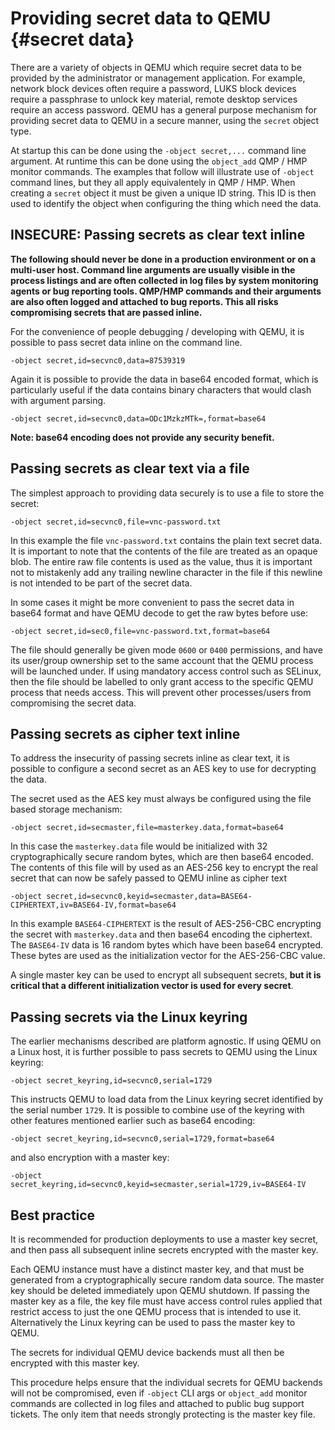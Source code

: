# Providing secret data to QEMU {#secret data}

There are a variety of objects in QEMU which require secret data to be
provided by the administrator or management application. For example,
network block devices often require a password, LUKS block devices
require a passphrase to unlock key material, remote desktop services
require an access password. QEMU has a general purpose mechanism for
providing secret data to QEMU in a secure manner, using the `secret`
object type.

At startup this can be done using the `-object secret,...` command line
argument. At runtime this can be done using the `object_add` QMP / HMP
monitor commands. The examples that follow will illustrate use of
`-object` command lines, but they all apply equivalentely in QMP / HMP.
When creating a `secret` object it must be given a unique ID string.
This ID is then used to identify the object when configuring the thing
which need the data.

## INSECURE: Passing secrets as clear text inline

**The following should never be done in a production environment or on a
multi-user host. Command line arguments are usually visible in the
process listings and are often collected in log files by system
monitoring agents or bug reporting tools. QMP/HMP commands and their
arguments are also often logged and attached to bug reports. This all
risks compromising secrets that are passed inline.**

For the convenience of people debugging / developing with QEMU, it is
possible to pass secret data inline on the command line.

    -object secret,id=secvnc0,data=87539319

Again it is possible to provide the data in base64 encoded format, which
is particularly useful if the data contains binary characters that would
clash with argument parsing.

    -object secret,id=secvnc0,data=ODc1MzkzMTk=,format=base64

**Note: base64 encoding does not provide any security benefit.**

## Passing secrets as clear text via a file

The simplest approach to providing data securely is to use a file to
store the secret:

    -object secret,id=secvnc0,file=vnc-password.txt

In this example the file `vnc-password.txt` contains the plain text
secret data. It is important to note that the contents of the file are
treated as an opaque blob. The entire raw file contents is used as the
value, thus it is important not to mistakenly add any trailing newline
character in the file if this newline is not intended to be part of the
secret data.

In some cases it might be more convenient to pass the secret data in
base64 format and have QEMU decode to get the raw bytes before use:

    -object secret,id=sec0,file=vnc-password.txt,format=base64

The file should generally be given mode `0600` or `0400` permissions,
and have its user/group ownership set to the same account that the QEMU
process will be launched under. If using mandatory access control such
as SELinux, then the file should be labelled to only grant access to the
specific QEMU process that needs access. This will prevent other
processes/users from compromising the secret data.

## Passing secrets as cipher text inline

To address the insecurity of passing secrets inline as clear text, it is
possible to configure a second secret as an AES key to use for
decrypting the data.

The secret used as the AES key must always be configured using the file
based storage mechanism:

    -object secret,id=secmaster,file=masterkey.data,format=base64

In this case the `masterkey.data` file would be initialized with 32
cryptographically secure random bytes, which are then base64 encoded.
The contents of this file will by used as an AES-256 key to encrypt the
real secret that can now be safely passed to QEMU inline as cipher text

    -object secret,id=secvnc0,keyid=secmaster,data=BASE64-CIPHERTEXT,iv=BASE64-IV,format=base64

In this example `BASE64-CIPHERTEXT` is the result of AES-256-CBC
encrypting the secret with `masterkey.data` and then base64 encoding the
ciphertext. The `BASE64-IV` data is 16 random bytes which have been
base64 encrypted. These bytes are used as the initialization vector for
the AES-256-CBC value.

A single master key can be used to encrypt all subsequent secrets, **but
it is critical that a different initialization vector is used for every
secret**.

## Passing secrets via the Linux keyring

The earlier mechanisms described are platform agnostic. If using QEMU on
a Linux host, it is further possible to pass secrets to QEMU using the
Linux keyring:

    -object secret_keyring,id=secvnc0,serial=1729

This instructs QEMU to load data from the Linux keyring secret
identified by the serial number `1729`. It is possible to combine use of
the keyring with other features mentioned earlier such as base64
encoding:

    -object secret_keyring,id=secvnc0,serial=1729,format=base64

and also encryption with a master key:

    -object secret_keyring,id=secvnc0,keyid=secmaster,serial=1729,iv=BASE64-IV

## Best practice

It is recommended for production deployments to use a master key secret,
and then pass all subsequent inline secrets encrypted with the master
key.

Each QEMU instance must have a distinct master key, and that must be
generated from a cryptographically secure random data source. The master
key should be deleted immediately upon QEMU shutdown. If passing the
master key as a file, the key file must have access control rules
applied that restrict access to just the one QEMU process that is
intended to use it. Alternatively the Linux keyring can be used to pass
the master key to QEMU.

The secrets for individual QEMU device backends must all then be
encrypted with this master key.

This procedure helps ensure that the individual secrets for QEMU
backends will not be compromised, even if `-object` CLI args or
`object_add` monitor commands are collected in log files and attached to
public bug support tickets. The only item that needs strongly protecting
is the master key file.
